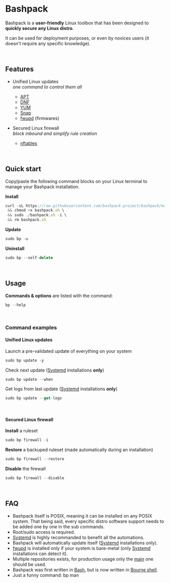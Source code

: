 # Bashpack

Bashpack is a **user-friendly** Linux toolbox that has been designed to **quickly secure any Linux distro**.

It can be used for deployment purposes, or even by novices users (it doesn't require any specific knowledge).

<br>

## Features
* Unified Linux updates \
_one command to control them all_
	- [APT](https://wiki.debian.org/Apt)
	- [DNF](https://rpm-software-management.github.io/)
	- [YUM](http://yum.baseurl.org/)
	- [Snap](https://snapcraft.io/)
	- [fwupd](https://github.com/fwupd/fwupd) (firmwares)

* Secured Linux firewall \
_block inbound and simplify rule creation_
	- [nftables](https://wiki.nftables.org/wiki-nftables/index.php/Main_Page)

<br>


## Quick start
Copy/paste the following command blocks on your Linux terminal to manage your Bashpack installation.

**Install**
```javascript
curl -sL https://raw.githubusercontent.com/bashpack-project/bashpack/main/bashpack.sh -o bashpack.sh \
 && chmod +x bashpack.sh \
 && sudo ./bashpack.sh -i \
 && rm bashpack.sh
```

**Update**
```javascript
sudo bp -u
```

**Uninstall**
```javascript
sudo bp --self-delete
```

<br>

## Usage
**Commands & options** are listed with the command:
```javascript
bp --help
```

<br>

### Command examples

#### Unified Linux updates
Launch a pre-validated update of everything on your system
```javascript
sudo bp update -y
```

Check next update ([Systemd](https://systemd.io/) installations **only**)
```javascript
sudo bp update --when
```
Get logs from last update ([Systemd](https://systemd.io/) installations **only**)
```javascript
sudo bp update --get-logs
```

<br>


#### Secured Linux firewall
**Install** a ruleset
```javascript
sudo bp firewall -i
```

**Restore** a backuped ruleset (made automatically during an installation)
```javascript
sudo bp firewall --restore
```

**Disable** the firewall
```javascript
sudo bp firewall --disable
```

<br>

## FAQ
* Bashpack itself is POSIX, meaning it can be installed on any POSIX system. That being said, every specific distro software support needs to be added one by one in the sub commands.
* Root/sudo access is required.
* [Systemd](https://systemd.io/) is highly recommanded to benefit all the automations.
* Bashpack will automatically update itself ([Systemd](https://systemd.io/) installations only).
* [fwupd](https://github.com/fwupd/fwupd) is installed only if your system is bare-metal (only [Systemd](https://systemd.io/) installations can detect it).
* Multiple repositories exists, for production usage only the [main](https://github.com/bashpack-project/bashpack) one should be used.
* Bashpack was first written in [Bash](https://en.wikipedia.org/wiki/Bash_(Unix_shell)), but is now written in [Bourne shell](https://en.wikipedia.org/wiki/Bourne_shell).
* Just a funny command: bp man
